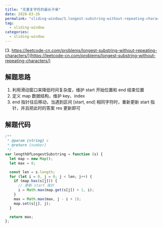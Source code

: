 ```yaml
---
title: "无重复字符的最长子串"
date: 2020-03-26
permalink: "sliding-window/3.longest-substring-without-repeating-characters"
tag:
  - sliding-window
categories:
  - sliding-window
---
```


[3. https://leetcode-cn.com/problems/longest-substring-without-repeating-characters/](https://leetcode-cn.com/problems/longest-substring-without-repeating-characters/)

## 解题思路

1. 利用滑动窗口来降低时间复杂度，维护 start 开始位置和 end 结束位置
2. 定义 map 数据结构，维护 key、index
3. end 指针往后移动，当遇到区间 [start, end] 相同字符时，重新更新 start 指针，并且把此时的答案 res 更新即可

## 解题代码

```js
/**
 * @param {string} s
 * @return {number}
 */
var lengthOfLongestSubstring = function (s) {
  let map = new Map();
  let max = 0;

  const len = s.length;
  for (let i = 0, j = 0; j < len; j++) {
    if (map.has(s[j])) {
      // 更新 start 指针
      i = Math.max(map.get(s[j]) + 1, i);
    }
    max = Math.max(max, j - i + 1);
    map.set(s[j], j);
  }

  return max;
};
```
